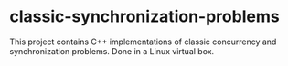 # classic-synchronization-problems
This project contains C++ implementations of classic concurrency and synchronization problems. Done in a Linux virtual box.
